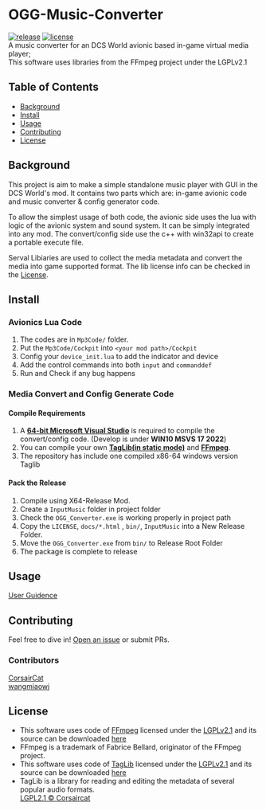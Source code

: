 # OGG-Music-Converter


[![release](https://img.shields.io/github/v/release/corsaircat/ogg-music-converter?include_prereleases)](RELEASE)
[![license](https://img.shields.io/github/license/corsaircat/OGG-Music-Converter)](LICENSE)<br>
A music converter for an DCS World avionic based in-game virtual media player;<br>
This software uses libraries from the FFmpeg project under the LGPLv2.1

## Table of Contents

- [Background](#background)
- [Install](#install)
- [Usage](#usage)
- [Contributing](#contributing)
- [License](#license)

## Background
This project is aim to make a simple standalone music player with GUI in the DCS World's mod. It contains two parts which are: in-game avionic code and music converter & config generator code.

To allow the simplest usage of both code, the avionic side uses the lua with logic of the avionic system and sound system. It can be simply integrated into any mod. The convert/config side use the c++ with win32api to create a portable execute file.

Serval Libiaries are used to collect the media metadata and convert the media into game supported format. The lib license info can be checked in the [License](#license).

## Install
### Avionics Lua Code
1. The codes are in ```Mp3Code/``` folder. 
2. Put the ```Mp3Code/Cockpit``` into ```<your mod path>/Cockpit```
3. Config your ```device_init.lua``` to add the indicator and device
4. Add the control commands into both ```input``` and ```commanddef```
5. Run and Check if any bug happens 

### Media Convert and Config Generate Code
#### Compile Requirements
1. A **[64-bit Microsoft Visual Studio](https://visualstudio.microsoft.com/)** is required to compile the convert/config code. (Develop is under **WIN10 MSVS 17 2022**)
2. You can compile your own **[TagLib(in static mode)](https://github.com/taglib/taglib/blob/master/INSTALL.md)** and **[FFmpeg](https://ffmpeg.org)**.
3. The repository has include one compiled x86-64 windows version Taglib
#### Pack the Release
1. Compile using X64-Release Mod.
2. Create a ```InputMusic``` folder in project folder
3. Check the ```OGG_Converter.exe``` is working properly in project path
4. Copy the ```LICENSE```, ```docs/*.html``` , ```bin/```, ```InputMusic``` into a New Release Folder.
5. Move the ```OGG_Converter.exe``` from ```bin/``` to Release Root Folder
6. The package is complete to release

## Usage
[User Guidence](docs/UserGuideEN.md)

## Contributing
Feel free to dive in! [Open an issue](https://github.com/corsaircat/ogg-music-converter/issues/new) or submit PRs.
### Contributors
<a href="https://github.com/CorsairCat">CorsairCat</a><br>
<a href="https://github.com/wangmiaowj">wangmiaowj</a>

## License

+ This software uses code of <a href=http://ffmpeg.org>FFmpeg</a> licensed under the <a href=http://www.gnu.org/licenses/old-licenses/lgpl-2.1.html>LGPLv2.1</a> and its source can be downloaded <a href=https://github.com/CorsairCat/OGG-Music-Converter>here</a>
+ FFmpeg is a trademark of Fabrice Bellard, originator of the FFmpeg project.
+ This software uses code of <a href=https://taglib.org>TagLib</a> licensed under the <a href=http://www.gnu.org/licenses/old-licenses/lgpl-2.1.html>LGPLv2.1</a> and its source can be downloaded <a href=https://github.com/CorsairCat/OGG-Music-Converter>here</a>
+ TagLib is a library for reading and editing the metadata of several popular audio formats. <br>
[LGPL2.1 © Corsaircat](LICENSE)
